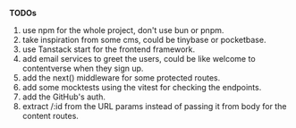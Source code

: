 **TODOs**

1. use npm for the whole project, don't use bun or pnpm.
2. take inspiration from some cms, could be tinybase or pocketbase.
3. use Tanstack start for the frontend framework.
4. add email services to greet the users, could be like welcome to contentverse when they sign up.
5. add the next() middleware for some protected routes.
6. add some mocktests using the vitest for checking the endpoints.
7. add the GitHub's auth.
8. extract /:id from the URL params instead of passing it from body for the content routes.


